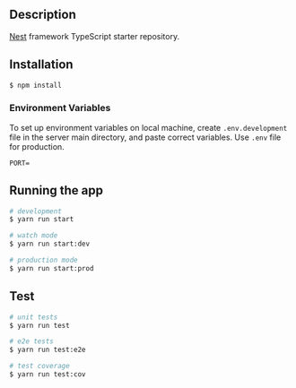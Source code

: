 ## Description

[Nest](https://github.com/nestjs/nest) framework TypeScript starter repository.

## Installation

```bash
$ npm install
```

### Environment Variables 

To set up environment variables on local machine, create `.env.development` file in the server main directory,
and paste correct variables. Use `.env` file for production.

```
PORT=
```

## Running the app

```bash
# development
$ yarn run start

# watch mode
$ yarn run start:dev

# production mode
$ yarn run start:prod
```

## Test

```bash
# unit tests
$ yarn run test

# e2e tests
$ yarn run test:e2e

# test coverage
$ yarn run test:cov
```